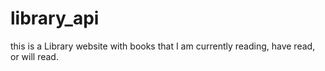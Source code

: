 # library_api
this is a Library website with books that I am currently reading, have read, or will read.
